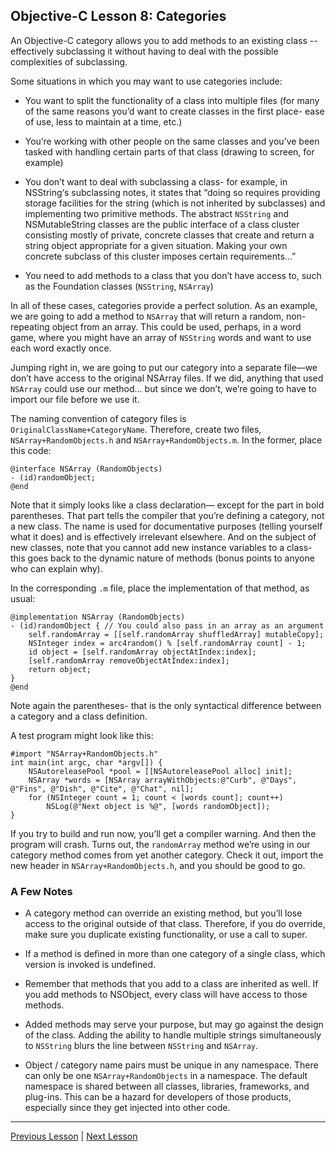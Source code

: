 ## Objective-C Lesson 8: Categories

An Objective-C category allows you to add methods to an existing class -- effectively subclassing it without having to deal with the possible complexities of subclassing.

Some situations in which you may want to use categories include:

* You want to split the functionality of a class into multiple files (for many of the same reasons you’d want to create classes in the first place- ease of use, less to maintain at a time, etc.)

* You’re working with other people on the same classes and you’ve been tasked with handling certain parts of that class (drawing to screen, for example)

* You don’t want to deal with subclassing a class- for example, in NSString‘s subclassing notes, it states that “doing so requires providing storage facilities for the string (which is not inherited by subclasses) and implementing two primitive methods. The abstract `NSString` and NSMutableString classes are the public interface of a class cluster consisting mostly of private, concrete classes that create and return a string object appropriate for a given situation. Making your own concrete subclass of this cluster imposes certain requirements…”

* You need to add methods to a class that you don’t have access to, such as the Foundation classes (`NSString`, `NSArray`)

In all of these cases, categories provide a perfect solution. As an example, we are going to add a method to `NSArray` that will return a random, non-repeating object from an array. This could be used, perhaps, in a word game, where you might have an array of `NSString` words and want to use each word exactly once.

Jumping right in, we are going to put our category into a separate file—we don’t have access to the original NSArray files. If we did, anything that used `NSArray` could use our method… but since we don’t, we’re going to have to import our file before we use it.

The naming convention of category files is `OriginalClassName+CategoryName`. Therefore, create two files, `NSArray+RandomObjects.h` and `NSArray+RandomObjects.m`. In the former, place this code:

```objc
@interface NSArray (RandomObjects)
- (id)randomObject;
@end
```

Note that it simply looks like a class declaration— except for the part in bold parentheses. That part tells the compiler that you’re defining a category, not a new class. The name is used for documentative purposes (telling yourself what it does) and is effectively irrelevant elsewhere. And on the subject of new classes, note that you cannot add new instance variables to a class- this goes back to the dynamic nature of methods (bonus points to anyone who can explain why).

In the corresponding `.m` file, place the implementation of that method, as usual:

```objc
@implementation NSArray (RandomObjects)
- (id)randomObject { // You could also pass in an array as an argument
    self.randomArray = [[self.randomArray shuffledArray] mutableCopy];
    NSInteger index = arc4random() % [self.randomArray count] - 1;
    id object = [self.randomArray objectAtIndex:index];
    [self.randomArray removeObjectAtIndex:index];
    return object;
}
@end
```

Note again the parentheses- that is the only syntactical difference between a category and a class definition.

A test program might look like this:

```objc
#import "NSArray+RandomObjects.h"
int main(int argc, char *argv[]) {
    NSAutoreleasePool *pool = [[NSAutoreleasePool alloc] init];
    NSArray *words = [NSArray arrayWithObjects:@"Curb", @"Days", @"Fins", @"Dish", @"Cite", @"Chat", nil];
    for (NSInteger count = 1; count < [words count]; count++)
        NSLog(@"Next object is %@", [words randomObject]);
}
```

If you try to build and run now, you’ll get a compiler warning. And then the program will crash. Turns out, the `randomArray` method we’re using in our category method comes from yet another category. Check it out, import the new header in `NSArray+RandomObjects.h`, and you should be good to go.

### A Few Notes

* A category method can override an existing method, but you’ll lose access to the original outside of that class. Therefore, if you do override, make sure you duplicate existing functionality, or use a call to super.

* If a method is defined in more than one category of a single class, which version is invoked is undefined.

* Remember that methods that you add to a class are inherited as well. If you add methods to NSObject, every class will have access to those methods.

* Added methods may serve your purpose, but may go against the design of the class. Adding the ability to handle multiple strings simultaneously to `NSString` blurs the line between `NSString` and `NSArray`.

* Object / category name pairs must be unique in any namespace. There can only be one `NSArray+RandomObjects` in a namespace. The default namespace is shared between all classes, libraries, frameworks, and plug-ins. This can be a hazard for developers of those products, especially since they get injected into other code.

---

[Previous Lesson](72.md) | [Next Lesson](74.md)
